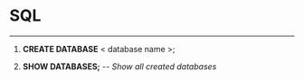 # SQL
***
1. **CREATE DATABASE** < database name >;

2. **SHOW DATABASES;**
 -- *Show all created databases*
